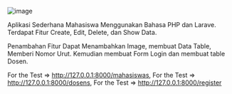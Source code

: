 ![image](https://github.com/Adikaraalff/Aplikasi-Mahasiswa/assets/73709213/e4f3dddd-dbf0-4514-bb01-b5733c077539)

Aplikasi Sederhana Mahasiswa Menggunakan Bahasa PHP dan Larave. Terdapat Fitur Create, Edit, Delete, dan Show Data.

Penambahan Fitur Dapat Menambahkan Image, membuat Data Table, Memberi Nomor Urut. Kemudian membuat Form Login dan membuat table Dosen.

For the Test => http://127.0.0.1:8000/mahasiswas,
For the Test => http://127.0.0.1:8000/dosens,
For the Test => http://127.0.0.1:8000/register
